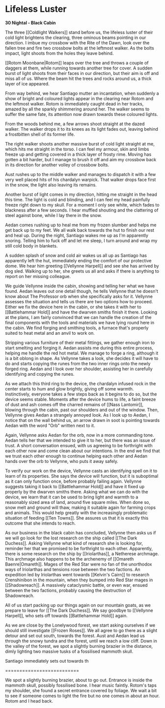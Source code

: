 # Lifeless Luster

**30 Nightal - Black Cabin**

The three [[Coldlight Walkers]] stand before us, the lifeless luster of their cold light brightens the clearing, three ominous beams pointing in our direction. I imbue my crossbow with the Rite of the Dawn, look over the fallen tree and fire two crossbow bolts at the leftmost walker. As the bolts impact, light shoots from the holes they leave behind.

[[Rotom Moonbane|Rotom]] leaps over the tree and throws a couple of daggers at them, while running towards another tree for cover. A sudden burst of light shoots from their faces in our direction, but their aim is off and miss all of us. Where the beam hit the trees and rocks around us, a thick layer of ice appeared.

From way behind, we hear Santiago mutter an incantation, when suddenly a show of bright and coloured lights appear in the clearing near Rotom and the leftmost walker. Rotom is immediately caught dead in her tracks, amazed by all the sparkly shimmering around her. The walker seems to suffer the same fate, its attention now drawn towards these coloured lights.

From the woods behind me, a few arrows shoot straight at the dazed walker. The walker drops it to its knees as its light fades out, leaving behind a frostbitten shell of its former life.

The right walker shoots another massive burst of cold light straight at me, which hits me straight in the torso. I can feel my armour, skin and limbs freeze up and getting covered in a thick layer of frosty rime. Moving has gotten a bit harder, but I manage to brush it off and aim my crossbow back in its direction for another volley of crossbow bolts.

Aust rushes up to the middle walker and manages to dispatch it with a few very well placed hits of his chardalyn warpick. That walker drops face first in the snow, the light also leaving its remains.

Another burst of light comes in my direction, hitting me straight in the head this time. The light is cold and blinding, and I can feel my head painfully freeze right down to my skull. For a moment I only see white, which fades to blackness after a few seconds. I hear muffled shouting and the clattering of steel against bone, while I lay there in the snow.

Aedan comes rushing up to heal me from my frozen slumber and helps me get back up to my feet. We all walk back towards the hut to finish our rest and heal up. During the night, Santiago wakes me up as I'm apparently snoring. Telling him to fuck off and let me sleep, I turn around and wrap my still cold body in blankets.

A sudden splash of snow and cold air wakes us all up as Santiago has apparently left the hut, immediately ending the comfort of our protective dome. We hear him greeting [[Vellynne Harpell]] and see she has arrived by dog sled. Walking up to her, she greets us all and asks if there is anything to report on her missing colleague.

We guide Vellynne inside the cabin, showing and telling her what we have found. Aedan leaves out one detail though, he tells Vellynne that he doesn't know about The Professor orb when she specifically asks for it. Vellynne assesses the situation and tells us there are two options how to proceed. Either we fix the device here in the cabin, or she takes it with her to [[Battlehammar Hold]] and have the dwarven smiths finish it there. Looking at the plans, I am fairly convinced that we can handle the creation of the final components with the tools and materials we have lying round here in the cabin. We find forging and smithing tools, a furnace that's properly suited to heat metal and an anvil to work on.

Stripping various furniture of their metal fittings, we gather enough iron to start smelting and forging it. Aedan assists me during this entire process, helping me handle the red hot metal. We manage to forge a ring, although it is a bit oblong in shape. As Vellynne takes a look, she decides it will have to do and starts copying the runes from the two inner rings onto the newly forged ring. Aedan and I look over her shoulder, assisting her in carefully identifying and copying the runes.

As we attach this third ring to the device, the chardalyn infused rock in the center starts to hum and glow brightly, giving off some warmth. Instinctively, everyone takes a few steps back as it begins to do so, but the device seems stable. Moments after the device hums to life, a faint breeze of dust and ash comes off the charred remains of [[Nass Lantomir]], blowing through the cabin, past our shoulders and out of the window. Then, Vellynne gives Aedan a strangely annoyed look. As I look up to Aedan, I notice that on the wall behind us, an arrow drawn in soot is pointing towards Aedan with the word "Orb" written next to it. 

Again, Vellynne asks Aedan for the orb, now in a more commanding tone. Aedan tells her that we intended to give it to her, but there was an issue of trust. A short conversation ensued, with us agreeing to be forthright with each other now and come clean about our intentions. In the end we find that we trust each other enough to continue helping each other and Aedan hands over the orb to Vellynne, who puts it away safely.

To verify our work on the device, Vellynne casts an identifying spell on it to learn of its properties. She says the device will function, but it is suboptimal as it can only function once, before probably failing again. Vellynne suggests taking it back to [[Battlehammar Hold]] and have it fixed up properly by the dwarven smiths there. Asking what we can do with the device, we learn that it can be used to bring light and warmth to a reasonably sized area of land, around five square miles. When done so, snow melt and ground will thaw, making it suitable again for farming crops and animals. This would help greatly with the increasingly problematic situation of feeding [[Ten Towns]]. She assures us that it is exactly this outcome that she intends to reach.

As our business in the black cabin has concluded, Vellynne then asks us if we will go look for the lost research on the ship called [[The Dark Duchess]]. Asking Vellynne what kind of research she is looking for, reminder her that we promised to be forthright to each other. Apparently, there is some research on the ship by [[Iriolarthas]], a Netherese archmage. This archmage also happens to be the archenemy of [[Omareth Baenre|Omareth]]. Mages of the Red Star were no fan of the unorthodox ways of Iriolarthas and tensions rose between the two factions. An expedition led by Iriolarthas went towards [[Kelvin's Cairn]] to research Crenshinibon in the mountain, when they bumped into Red Star mages in [[Shadowreach]]. A massively cataclysmic battle, or even war, ensued between the two factions, probably causing the destruction of Shadowreach.

All of us start packing up our things again on our mountain goats, as we prepare to leave for [[The Dark Duchess]]. We say goodbye to [[Vellynne Harpell]], who sets off towards [[Battlehammar Hold]] again.

As we are close by the Lonelywood forest, we start asking ourselves if we should still investigate [[Frozen Roses]]. We all agree to go there as a slight detour and set out south, towards the forest. Aust and Aedan lead us through the snowy tundra and the forest, until we reach a low cliff. Down in the valley of the forest, we spot a slightly burning brazier in the distance, dimly lighting two massive tusks of a fossilised mammoth skull.

Santiago immediately sets out towards th

==========================



We spot a slightly burning brazier, about to go out. Entrance is inside the mammoth skull, possibly fossilised bone. I hear music faintly. Rotom's taps my shoulder, she found a secret entrance covered by foliage. We wait a bit to see if someone comes to light the fire but no one comes in about an hour. Rotom and I head back.